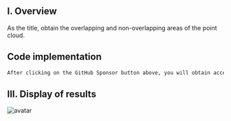 ##  I. Overview 

As the title, obtain the overlapping and non-overlapping areas of the point cloud. 

##  Code implementation 

 ```python  
After clicking on the GitHub Sponsor button above, you will obtain access permissions to my private code repository ( https://github.com/slowlon/my_code_bar ) to view this blog code. By searching the code number of this blog, you can find the code you need, code number is: 2024020309574536527
 ```  
##  III. Display of results 

![avatar]( a88fdc0029b645b0b9a53b4b2f1102ea.png) 

